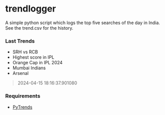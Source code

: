 # trendlogger
A simple python script which logs the top five searches of the day in India.<br>See the trend.csv for the history.<br>

<!-- Last Trends -->
### Last Trends
* SRH vs RCB
* Highest score in IPL
* Orange Cap in IPL 2024
* Mumbai Indians
* Arsenal
> 2024-04-15 18:16:37.901080

<!-- Requirements -->
### Requirements
* [PyTrends](https://github.com/dreyco676/pytrends)
